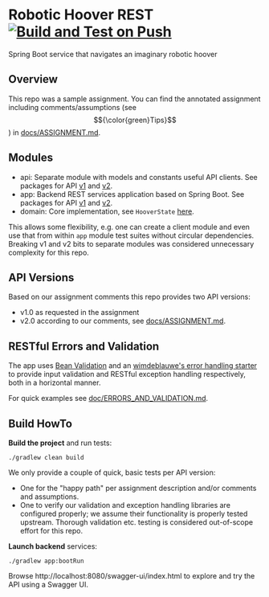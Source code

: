 # Robotic Hoover REST [![Build and Test on Push](https://github.com/manosbatsis/robotic-hoover-rest/actions/workflows/build.yml/badge.svg)](https://github.com/manosbatsis/robotic-hoover-rest/actions/workflows/build.yml)

Spring Boot service that navigates an imaginary robotic hoover

## Overview

This repo was a sample assignment. You can find the annotated assignment 
including comments/assumptions (see $${\color{green}Tips}$$) in [docs/ASSIGNMENT.md](doc/ASSIGNMENT.md).

## Modules

- api: Separate module with models and constants useful API clients. 
  See packages for API [v1](api/src/main/kotlin/com/github/manosbatsis/robotichooverrest/api/instruction/v1) 
  and [v2](api/src/main/kotlin/com/github/manosbatsis/robotichooverrest/api/instruction/v2).
- app: Backend REST services application based on Spring Boot. See packages for API 
  [v1](app/src/main/kotlin/com/github/manosbatsis/robotichooverrest/app/instruction/v1) 
  and [v2](app/src/main/kotlin/com/github/manosbatsis/robotichooverrest/app/instruction/v2).
- domain: Core implementation, see `HooverState` [here](domain/src/main/kotlin/com/github/manosbatsis/robotichooverrest/domain/instruction).

This allows some flexibility, e.g. one can create a client module and even use that from within `app` module test 
suites without circular dependencies. Breaking v1 and v2 bits to separate modules was considered unnecessary complexity 
for this repo.

## API Versions

Based on our assignment comments this repo provides two API versions:

- v1.0 as requested in the assignment
- v2.0 according to our comments, see  [docs/ASSIGNMENT.md](doc/ASSIGNMENT.md).

## RESTful Errors and Validation

The app uses [Bean Validation](https://beanvalidation.org/)
and an [wimdeblauwe's error handling starter](https://wimdeblauwe.github.io/error-handling-spring-boot-starter/current/) 
to provide input validation and RESTful exception handling respectively, both in a horizontal manner. 

For quick examples see [doc/ERRORS_AND_VALIDATION.md](doc/ERRORS_AND_VALIDATION.md).

## Build HowTo

**Build the project** and run tests:

	./gradlew clean build

We only provide a couple of quick, basic tests per API version:

- One for the "happy path" per assignment description and/or comments and assumptions.
- One to verify our validation and exception handling libraries are configured properly; 
  we assume their functionality is properly tested upstream. Thorough validation etc. testing 
  is considered out-of-scope effort for this repo.

**Launch backend** services:

	./gradlew app:bootRun

Browse http://localhost:8080/swagger-ui/index.html to explore and try the API using a Swagger UI.